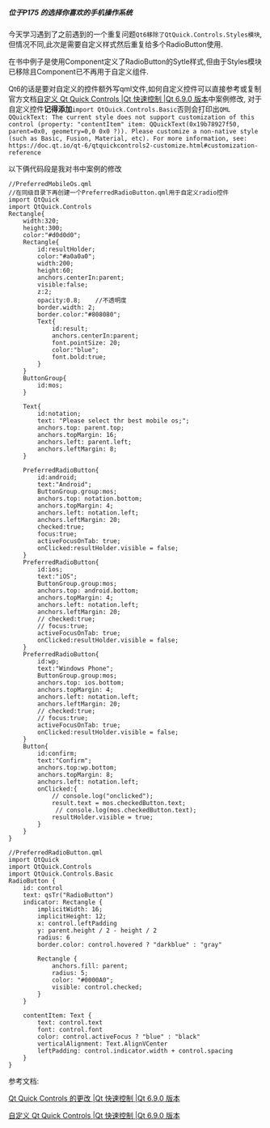 ##### 位于P175 的选择你喜欢的手机操作系统

今天学习遇到了之前遇到的一个重复问题`Qt6移除了QtQuick.Controls.Styles模块`,但情况不同,此次是需要自定义样式然后重复给多个RadioButton使用.

在书中例子是使用Component定义了RadioButton的Sytle样式,但由于Styles模块已移除且Component已不再用于自定义组件.

Qt6的话是要对自定义的控件额外写qml文件,如何自定义控件可以直接参考或复制官方文档[自定义 Qt Quick Controls |Qt 快速控制 |Qt 6.9.0 版本](https://doc.qt.io/qt-6/qtquickcontrols-customize.html#creating-a-custom-style)中案例修改,
对于自定义控件**记得添加**`import QtQuick.Controls.Basic`否则会打印出`QML QQuickText: The current style does not support customization of this control (property: "contentItem" item: QQuickText(0x19b78927f50, parent=0x0, geometry=0,0 0x0 ?)). Please customize a non-native style (such as Basic, Fusion, Material, etc). For more information, see: https://doc.qt.io/qt-6/qtquickcontrols2-customize.html#customization-reference`

以下俩代码段是我对书中案例的修改

```
//PreferredMobileOs.qml
//在同级目录下再创建一个PreferredRadioButton.qml用于自定义radio控件
import QtQuick
import QtQuick.Controls
Rectangle{
    width:320;
    height:300;
    color:"#d0d0d0";
    Rectangle{
        id:resultHolder;
        color:"#a0a0a0";
        width:200;
        height:60;
        anchors.centerIn:parent;
        visible:false;
        z:2;
        opacity:0.8;    //不透明度
        border.width: 2;
        border.color:"#808080";
        Text{
            id:result;
            anchors.centerIn:parent;
            font.pointSize: 20;
            color:"blue";
            font.bold:true;
        }
    }
    ButtonGroup{
        id:mos;
    }

    Text{
        id:notation;
        text: "Please select thr best mobile os;";
        anchors.top: parent.top;
        anchors.topMargin: 16;
        anchors.left: parent.left;
        anchors.leftMargin: 8;
    }

    PreferredRadioButton{
        id:android;
        text:"Android";
        ButtonGroup.group:mos;
        anchors.top: notation.bottom;
        anchors.topMargin: 4;
        anchors.left: notation.left;
        anchors.leftMargin: 20;
        checked:true;
        focus:true;
        activeFocusOnTab: true;
        onClicked:resultHolder.visible = false;
    }
    PreferredRadioButton{
        id:ios;
        text:"iOS";
        ButtonGroup.group:mos;
        anchors.top: android.bottom;
        anchors.topMargin: 4;
        anchors.left: notation.left;
        anchors.leftMargin: 20;
        // checked:true;
        // focus:true;
        activeFocusOnTab: true;
        onClicked:resultHolder.visible = false;
    }
    PreferredRadioButton{
        id:wp;
        text:"Windows Phone";
        ButtonGroup.group:mos;
        anchors.top: ios.bottom;
        anchors.topMargin: 4;
        anchors.left: notation.left;
        anchors.leftMargin: 20;
        // checked:true;
        // focus:true;
        activeFocusOnTab: true;
        onClicked:resultHolder.visible = false;
    }
    Button{
        id:confirm;
        text:"Confirm";
        anchors.top:wp.bottom;
        anchors.topMargin: 8;
        anchors.left: notation.left;
        onClicked:{
            // console.log("onclicked");
            result.text = mos.checkedButton.text;
             // console.log(mos.checkedButton.text);
            resultHolder.visible = true;
        }
    }
}
```

```
//PreferredRadioButton.qml
import QtQuick
import QtQuick.Controls
import QtQuick.Controls.Basic
RadioButton {
    id: control
    text: qsTr("RadioButton")
    indicator: Rectangle {
        implicitWidth: 16;
        implicitHeight: 12;
        x: control.leftPadding
        y: parent.height / 2 - height / 2
        radius: 6
        border.color: control.hovered ? "darkblue" : "gray"

        Rectangle {
            anchors.fill: parent;
            radius: 5;
            color: "#0000A0";
            visible: control.checked;
        }
    }

    contentItem: Text {
        text: control.text
        font: control.font
        color: control.activeFocus ? "blue" : "black"
        verticalAlignment: Text.AlignVCenter
        leftPadding: control.indicator.width + control.spacing
    }
}
```



参考文档:

[Qt Quick Controls 的更改 |Qt 快速控制 |Qt 6.9.0 版本](https://doc.qt.io/qt-6/qtquickcontrols-changes-qt6.html#styles)

[自定义 Qt Quick Controls |Qt 快速控制 |Qt 6.9.0 版本](https://doc.qt.io/qt-6/qtquickcontrols-customize.html#creating-a-custom-style)